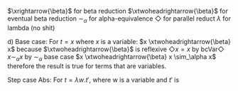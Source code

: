 $\xrightarrow{\beta}$ for beta reduction
$\xtwoheadrightarrow{\beta}$ for eventual beta reduction
$\sim_\alpha$ for alpha-equivalence
$\Diamond$ for parallel reduct
$\lambda$ for lambda (no shit)

d)
Base case: For $t=x$ where $x$ is a variable:
$x \xtwoheadrightarrow{\beta} x$            because $\xtwoheadrightarrow{\beta}$ is reflexive
$\Diamond{x} = x$            by bcVar$\Diamond$
$x \sim_\alpha x$             by $\sim_\alpha$ base case
$x \xtwoheadrightarrow{\beta} x \sim_\alpha x$    therefore the result is true for terms that are variables.

Step case Abs: For $t = \lambda w.t'$, where w is a variable and $t'$ is 